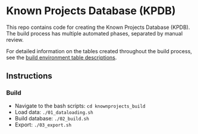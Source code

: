 # Known Projects Database (KPDB)

This repo contains code for creating the Known Projects Database (KPDB). The build process has multiple automated phases, separated by manual review. 

For detailed information on the tables created throughout the build process, see the [build environment table descriptions](https://github.com/NYCPlanning/db-knownprojects/wiki/Build-environment-tables).

## Instructions

### Build

- Navigate to the bash scripts: `cd knownprojects_build`
- Load data: `./01_dataloading.sh`
- Build database: `./02_build.sh`
- Export: `./03_export.sh`
